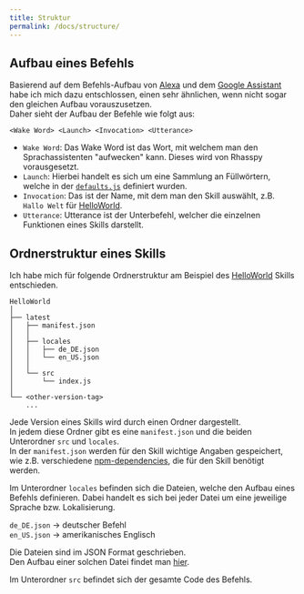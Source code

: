 ```yaml
---
title: Struktur
permalink: /docs/structure/
---
```


## Aufbau eines Befehls

Basierend auf dem Befehls-Aufbau von [Alexa](./../evaluation/amazonalexa.md) und dem [Google Assistant](./../evaluation/googleassistant.md) habe ich mich dazu entschlossen, einen sehr ähnlichen, wenn nicht sogar den gleichen Aufbau vorauszusetzen.  
Daher sieht der Aufbau der Befehle wie folgt aus:

``<Wake Word> <Launch> <Invocation> <Utterance>``

- ``Wake Word``: Das Wake Word ist das Wort, mit welchem man den Sprachassistenten "aufwecken" kann. Dieses wird von Rhasspy vorausgesetzt.
- ``Launch``: Hierbei handelt es sich um eine Sammlung an Füllwörtern, welche in der [``defaults.js``](https://github.com/fwehn/pp-voiceassistant/blob/main/src/client/defaults.json) definiert wurden.
- ``Invocation``: Das ist der Name, mit dem man den Skill auswählt, z.B. ``Hallo Welt`` für [HelloWorld](https://github.com/fwehn/pp-voiceassistant/blob/main/src/server/public/HelloWorld/latest/src/index.js).
- ``Utterance``: Utterance ist der Unterbefehl, welcher die einzelnen Funktionen eines Skills darstellt.

## Ordnerstruktur eines Skills

Ich habe mich für folgende Ordnerstruktur am Beispiel des [HelloWorld](https://github.com/fwehn/pp-voiceassistant/blob/main/src/server/public/HelloWorld/latest/src/index.js) Skills entschieden.

```
HelloWorld   
│
├── latest
│   ├── manifest.json
│   │
│   ├── locales
│   │   ├── de_DE.json
│   │   └── en_US.json
│   │
│   └── src
│       └── index.js
│
└── <other-version-tag>
    ...
```

Jede Version eines Skills wird durch einen Ordner dargestellt.  
In jedem diese Ordner gibt es eine ``manifest.json`` und die beiden Unterordner ``src`` und ``locales``.  
In der ``manifest.json`` werden für den Skill wichtige Angaben gespeichert, wie z.B. verschiedene [npm-dependencies](https://docs.npmjs.com/cli/v7/configuring-npm/package-json#dependencies), die für den Skill benötigt werden.


Im Unterordner ``locales`` befinden sich die Dateien, welche den Aufbau eines Befehls definieren. Dabei handelt es sich bei jeder Datei um eine jeweilige Sprache bzw. Lokalisierung. 

``de_DE.json`` -> deutscher Befehl  
``en_US.json`` -> amerikanisches Englisch  

Die Dateien sind im JSON Format geschrieben.  
Den Aufbau einer solchen Datei findet man [hier](./locales.md).

Im Unterordner ``src`` befindet sich der gesamte Code des Befehls.  



